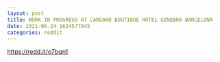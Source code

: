 ```yaml
--- 
layout: post 
title: WORK IN PROGRESS AT CARDANO BOUTIQUE HOTEL GINEBRA BARCELONA 
date: 2021-06-24 1624577845 
categories: reddit 
--- 
```

https://redd.it/o7bqn1